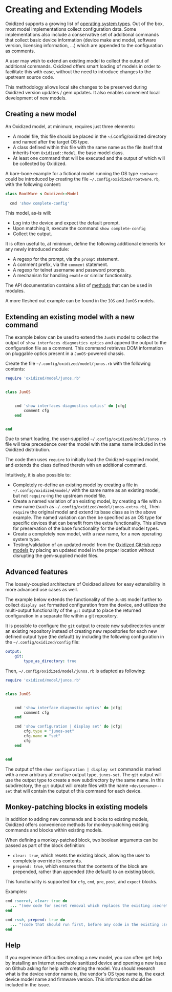 # Creating and Extending Models

Oxidized supports a growing list of [operating system types](Supported-OS-Types.md). Out of the box, most model implementations collect configuration data. Some implementations also include a conservative set of additional commands that collect basic device information (device make and model, software version, licensing information, ...) which are appended to the configuration as comments.

A user may wish to extend an existing model to collect the output of additional commands. Oxidized offers smart loading of models in order to facilitate this with ease, without the need to introduce changes to the upstream source code.

This methodology allows local site changes to be preserved during Oxidized version updates / gem updates. It also enables convenient local development of new models.

## Creating a new model

An Oxidized model, at minimum, requires just three elements:

* A model file, this file should be placed in the ~/.config/oxidized directory and named after the target OS type.
* A class defined within this file with the same name as the file itself that inherits from `Oxidized::Model`, the base model class.
* At least one command that will be executed and the output of which will be collected by Oxidized.

A bare-bone example for a fictional model running the OS type `rootware` could be introduced by creating the file `~/.config/oxidized/rootware.rb`, with the following content:

```ruby
class RootWare < Oxidized::Model
  
  cmd 'show complete-config'
```

This model, as-is will:

* Log into the device and expect the default prompt.
* Upon matching it, execute the command `show complete-config`
* Collect the output.

It is often useful to, at minimum, define the following additional elements for any newly introduced module:

* A regexp for the prompt, via the `prompt` statement.
* A comment prefix, via the `comment` statement.
* A regexp for telnet username and password prompts.
* A mechanism for handling `enable` or similar functionality.

The API documentation contains a list of [methods](https://github.com/ytti/oxidized/blob/master/docs/Ruby-API.md#model) that can be used in modules.

A more fleshed out example can be found in the `IOS` and `JunOS` models.

## Extending an existing model with a new command

The example below can be used to extend the `JunOS` model to collect the output of `show interfaces diagnostics optics` and append the output to the configuration file as a comment. This command retrieves DOM information on pluggable optics present in a `JunOS`-powered chassis.

Create the file `~/.config/oxidized/model/junos.rb` with the following contents:

```ruby
require 'oxidized/model/junos.rb'


class JunOS


    cmd 'show interfaces diagnostics optics' do |cfg|
        comment cfg
    end


end
```

Due to smart loading, the user-supplied `~/.config/oxidized/model/junos.rb` file will take precedence over the model with the same name included in the Oxidized distribution.

The code then uses `require` to initially load the Oxidized-supplied model, and extends the class defined therein with an additional command.

Intuitively, it is also possible to:

* Completely re-define an existing model by creating a file in `~/.config/oxidized/model/` with the same name as an existing model, but not `require`-ing the upstream model file.
* Create a named variation of an existing model, by creating a file with a new name (such as `~/.config/oxidized/model/junos-extra.rb`), Then `require` the original model and extend its base class as in the above example. The named variation can then be specified as an OS type for specific devices that can benefit from the extra functionality. This allows for preservation of the base functionality for the default model types.
* Create a completely new model, with a new name, for a new operating system type.
* Testing/validation of an updated model from the [Oxidized GitHub repo models](https://github.com/ytti/oxidized/tree/master/lib/oxidized/model) by placing an updated model in the proper location without disrupting the gem-supplied model files.

## Advanced features

The loosely-coupled architecture of Oxidized allows for easy extensibility in more advanced use cases as well.

The example below extends the functionality of the `JunOS` model further to collect `display set` formatted configuration from the device, and utilizes the multi-output functionality of the `git` output to place the returned configuration in a separate file within a git repository.

It is possible to configure the `git` output to create new subdirectories under an existing repository instead of creating new repositories for each new defined output type (the default) by including the following configuration in the `~/.config/oxidized/config` file:

```yaml
output:
    git:
        type_as_directory: true
```

Then, `~/.config/oxidized/model/junos.rb` is adapted as following:

```ruby
require 'oxidized/model/junos.rb'


class JunOS


    cmd 'show interface diagnostic optics' do |cfg|
        comment cfg
    end

    cmd 'show configuration | display set' do |cfg|
        cfg.type = "junos-set"
        cfg.name = "set"
        cfg
    end


end
```

The output of the `show configuration | display set` command is marked with a new arbitrary alternative output type, `junos-set`.  The `git` output will use the output type to create a new subdirectory by the same name. In this subdirectory, the `git` output will create files with the name `<devicename>--set` that will contain the output of this command for each device.

## Monkey-patching blocks in existing models

In addition to adding new commands and blocks to existing models, Oxidized offers convenience methods for monkey-patching existing commands and blocks within existing models.

When defining a monkey-patched block, two boolean arguments can be passed as part of the block definition:

* `clear: true`, which resets the existing block, allowing the user to completely override its contents.
* `prepend: true`, which ensures that the contents of the block are prepended, rather than appended (the default) to an existing block.

This functionality is supported for `cfg`, `cmd`, `pre`, `post`, and `expect` blocks.

Examples:

```ruby
cmd :secret, clear: true do
  ... "(new code for secret removal which replaces the existing :secret definition in the model)" ...
end
```

```ruby
cmd :ssh, prepend: true do
  ... "(code that should run first, before any code in the existing :ssh definition in the model)" ...
end
```

## Help

If you experience difficulties creating a new model, you can often get help by installing an Internet reachable sanitized device and opening a new issue on Github asking for help with creating the model. You should research what is the device vendor name is, the vendor's OS type name is, the exact device model name and firmware version. This information should be included in the issue.
